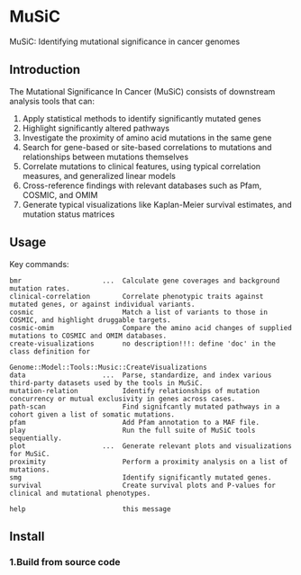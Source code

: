 # MuSiC
MuSiC: Identifying mutational significance in cancer genomes

## Introduction
The Mutational Significance In Cancer (MuSiC) consists of downstream analysis tools that can:

1. Apply statistical methods to identify significantly mutated genes<br>
2. Highlight significantly altered pathways<br>
3. Investigate the proximity of amino acid mutations in the same gene<br>
4. Search for gene-based or site-based correlations to mutations and relationships between mutations themselves<br>
5. Correlate mutations to clinical features, using typical correlation measures, and generalized linear models<br>
6. Cross-reference findings with relevant databases such as Pfam, COSMIC, and OMIM<br>
7. Generate typical visualizations like Kaplan-Meier survival estimates, and mutation status matrices<br>

## Usage
Key commands:

    bmr                    ...  Calculate gene coverages and background mutation rates.
    clinical-correlation        Correlate phenotypic traits against mutated genes, or against individual variants.
    cosmic                      Match a list of variants to those in COSMIC, and highlight druggable targets.
    cosmic-omim                 Compare the amino acid changes of supplied mutations to COSMIC and OMIM databases.
    create-visualizations       no description!!!: define 'doc' in the class definition for                   
                                Genome::Model::Tools::Music::CreateVisualizations
    data                   ...  Parse, standardize, and index various third-party datasets used by the tools in MuSiC.
    mutation-relation           Identify relationships of mutation concurrency or mutual exclusivity in genes across cases.
    path-scan                   Find signifcantly mutated pathways in a cohort given a list of somatic mutations.
    pfam                        Add Pfam annotation to a MAF file.
    play                        Run the full suite of MuSiC tools sequentially.             
    plot                   ...  Generate relevant plots and visualizations for MuSiC.
    proximity                   Perform a proximity analysis on a list of mutations.
    smg                         Identify significantly mutated genes.
    survival                    Create survival plots and P-values for clinical and mutational phenotypes.
    
    help                        this message
    
## Install

### 1.Build from source code

